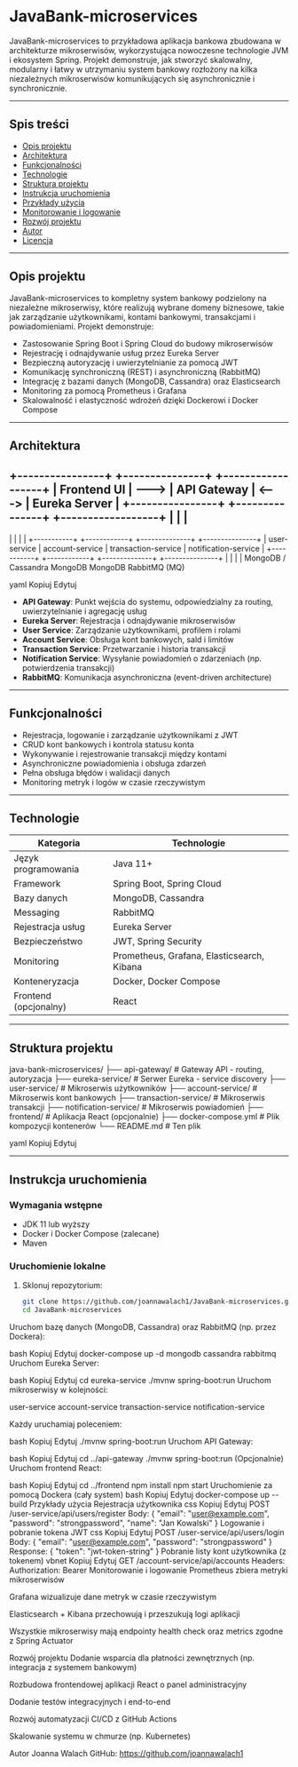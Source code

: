 # JavaBank-microservices

JavaBank-microservices to przykładowa aplikacja bankowa zbudowana w architekturze mikroserwisów, wykorzystująca nowoczesne technologie JVM i ekosystem Spring. Projekt demonstruje, jak stworzyć skalowalny, modularny i łatwy w utrzymaniu system bankowy rozłożony na kilka niezależnych mikroserwisów komunikujących się asynchronicznie i synchronicznie.

---

## Spis treści

- [Opis projektu](#opis-projektu)  
- [Architektura](#architektura)  
- [Funkcjonalności](#funkcjonalności)  
- [Technologie](#technologie)  
- [Struktura projektu](#struktura-projektu)  
- [Instrukcja uruchomienia](#instrukcja-uruchomienia)  
- [Przykłady użycia](#przykłady-użycia)  
- [Monitorowanie i logowanie](#monitorowanie-i-logowanie)  
- [Rozwój projektu](#rozwój-projektu)  
- [Autor](#autor)  
- [Licencja](#licencja)  

---

## Opis projektu

JavaBank-microservices to kompletny system bankowy podzielony na niezależne mikroserwisy, które realizują wybrane domeny biznesowe, takie jak zarządzanie użytkownikami, kontami bankowymi, transakcjami i powiadomieniami. Projekt demonstruje:

- Zastosowanie Spring Boot i Spring Cloud do budowy mikroserwisów  
- Rejestrację i odnajdywanie usług przez Eureka Server  
- Bezpieczną autoryzację i uwierzytelnianie za pomocą JWT  
- Komunikację synchroniczną (REST) i asynchroniczną (RabbitMQ)  
- Integrację z bazami danych (MongoDB, Cassandra) oraz Elasticsearch  
- Monitoring za pomocą Prometheus i Grafana  
- Skalowalność i elastyczność wdrożeń dzięki Dockerowi i Docker Compose  

---

## Architektura

+----------------+ +---------------+ +------------------+
| Frontend UI | ---> | API Gateway | <---> | Eureka Server |
+----------------+ +---------------+ +------------------+
| | |
-------------------------------------------------
| | | |
+-----------+ +------------+ +--------------+ +---------------+
| user-service | account-service | transaction-service | notification-service |
+-----------+ +------------+ +--------------+ +---------------+
| | | |
MongoDB / Cassandra MongoDB MongoDB RabbitMQ (MQ)

yaml
Kopiuj
Edytuj

- **API Gateway**: Punkt wejścia do systemu, odpowiedzialny za routing, uwierzytelnianie i agregację usług  
- **Eureka Server**: Rejestracja i odnajdywanie mikroserwisów  
- **User Service**: Zarządzanie użytkownikami, profilem i rolami  
- **Account Service**: Obsługa kont bankowych, sald i limitów  
- **Transaction Service**: Przetwarzanie i historia transakcji  
- **Notification Service**: Wysyłanie powiadomień o zdarzeniach (np. potwierdzenia transakcji)  
- **RabbitMQ**: Komunikacja asynchroniczna (event-driven architecture)  

---

## Funkcjonalności

- Rejestracja, logowanie i zarządzanie użytkownikami z JWT  
- CRUD kont bankowych i kontrola statusu konta  
- Wykonywanie i rejestrowanie transakcji między kontami  
- Asynchroniczne powiadomienia i obsługa zdarzeń  
- Pełna obsługa błędów i walidacji danych  
- Monitoring metryk i logów w czasie rzeczywistym  

---

## Technologie

| Kategoria           | Technologie                        |
|---------------------|----------------------------------|
| Język programowania  | Java 11+                         |
| Framework           | Spring Boot, Spring Cloud         |
| Bazy danych         | MongoDB, Cassandra                |
| Messaging           | RabbitMQ                         |
| Rejestracja usług   | Eureka Server                    |
| Bezpieczeństwo      | JWT, Spring Security              |
| Monitoring          | Prometheus, Grafana, Elasticsearch, Kibana |
| Konteneryzacja      | Docker, Docker Compose             |
| Frontend (opcjonalny)| React                           |

---

## Struktura projektu

java-bank-microservices/
├── api-gateway/ # Gateway API - routing, autoryzacja
├── eureka-service/ # Serwer Eureka - service discovery
├── user-service/ # Mikroserwis użytkowników
├── account-service/ # Mikroserwis kont bankowych
├── transaction-service/ # Mikroserwis transakcji
├── notification-service/ # Mikroserwis powiadomień
├── frontend/ # Aplikacja React (opcjonalnie)
├── docker-compose.yml # Plik kompozycji kontenerów
└── README.md # Ten plik

yaml
Kopiuj
Edytuj

---

## Instrukcja uruchomienia

### Wymagania wstępne

- JDK 11 lub wyższy  
- Docker i Docker Compose (zalecane)  
- Maven  

### Uruchomienie lokalne

1. Sklonuj repozytorium:  
   ```bash
   git clone https://github.com/joannawalach1/JavaBank-microservices.git
   cd JavaBank-microservices
Uruchom bazę danych (MongoDB, Cassandra) oraz RabbitMQ (np. przez Dockera):

bash
Kopiuj
Edytuj
docker-compose up -d mongodb cassandra rabbitmq
Uruchom Eureka Server:

bash
Kopiuj
Edytuj
cd eureka-service
./mvnw spring-boot:run
Uruchom mikroserwisy w kolejności:

user-service
account-service
transaction-service
notification-service

Każdy uruchamiaj poleceniem:

bash
Kopiuj
Edytuj
./mvnw spring-boot:run
Uruchom API Gateway:

bash
Kopiuj
Edytuj
cd ../api-gateway
./mvnw spring-boot:run
(Opcjonalnie) Uruchom frontend React:

bash
Kopiuj
Edytuj
cd ../frontend
npm install
npm start
Uruchomienie za pomocą Dockera (cały system)
bash
Kopiuj
Edytuj
docker-compose up --build
Przykłady użycia
Rejestracja użytkownika
css
Kopiuj
Edytuj
POST /user-service/api/users/register
Body:
{
  "email": "user@example.com",
  "password": "strongpassword",
  "name": "Jan Kowalski"
}
Logowanie i pobranie tokena JWT
css
Kopiuj
Edytuj
POST /user-service/api/users/login
Body:
{
  "email": "user@example.com",
  "password": "strongpassword"
}
Response:
{
  "token": "jwt-token-string"
}
Pobranie listy kont użytkownika (z tokenem)
vbnet
Kopiuj
Edytuj
GET /account-service/api/accounts
Headers:
Authorization: Bearer <jwt-token-string>
Monitorowanie i logowanie
Prometheus zbiera metryki mikroserwisów

Grafana wizualizuje dane metryk w czasie rzeczywistym

Elasticsearch + Kibana przechowują i przeszukują logi aplikacji

Wszystkie mikroserwisy mają endpointy health check oraz metrics zgodne z Spring Actuator

Rozwój projektu
Dodanie wsparcia dla płatności zewnętrznych (np. integracja z systemem bankowym)

Rozbudowa frontendowej aplikacji React o panel administracyjny

Dodanie testów integracyjnych i end-to-end

Rozwój automatyzacji CI/CD z GitHub Actions

Skalowanie systemu w chmurze (np. Kubernetes)

Autor
Joanna Walach
GitHub: https://github.com/joannawalach1


